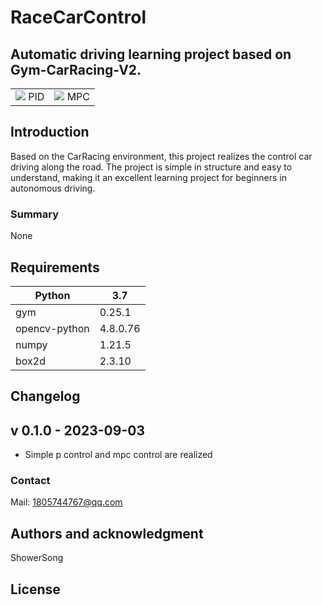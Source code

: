 # RaceCarControl

## Automatic driving learning project based on Gym-CarRacing-V2.

<table>
    <tr>
        <td ><center><img src="https://github.com/szy-caiji/RaceCarControl/blob/master/videos/pid.gif" > PID </center></td>
        <td ><center><img src="https://github.com/szy-caiji/RaceCarControl/blob/master/videos/mpc.gif" > MPC </center></td>
    </tr>
</table>

## Introduction
Based on the CarRacing environment, this project realizes the control car driving along the road.
The project is simple in structure and easy to understand, making it an excellent learning project for beginners in autonomous driving.

### Summary 
None

## Requirements

|Python               |3.7       |
| -----------         | -------- |
|gym                  |0.25.1    |
|opencv-python        |4.8.0.76  |
|numpy                |1.21.5    |
|box2d                |2.3.10    |

## Changelog
v 0.1.0 - 2023-09-03
--------------------
  * Simple p control and mpc control are realized


### Contact
Mail: 1805744767@qq.com

## Authors and acknowledgment
ShowerSong

## License
